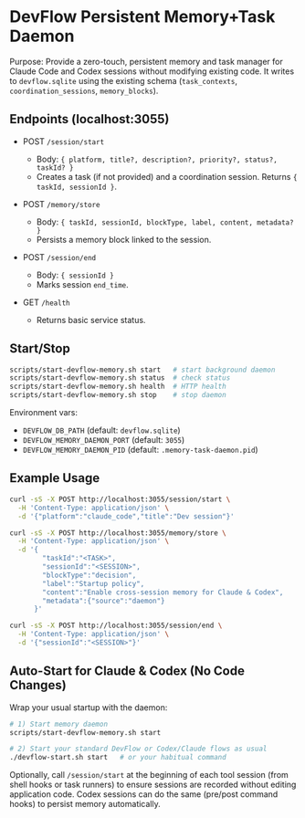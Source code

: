 # DevFlow Persistent Memory+Task Daemon

Purpose: Provide a zero-touch, persistent memory and task manager for Claude Code and Codex sessions without modifying existing code. It writes to `devflow.sqlite` using the existing schema (`task_contexts`, `coordination_sessions`, `memory_blocks`).

## Endpoints (localhost:3055)

- POST `/session/start`
  - Body: `{ platform, title?, description?, priority?, status?, taskId? }`
  - Creates a task (if not provided) and a coordination session. Returns `{ taskId, sessionId }`.

- POST `/memory/store`
  - Body: `{ taskId, sessionId, blockType, label, content, metadata? }`
  - Persists a memory block linked to the session.

- POST `/session/end`
  - Body: `{ sessionId }`
  - Marks session `end_time`.

- GET `/health`
  - Returns basic service status.

## Start/Stop

```bash
scripts/start-devflow-memory.sh start   # start background daemon
scripts/start-devflow-memory.sh status  # check status
scripts/start-devflow-memory.sh health  # HTTP health
scripts/start-devflow-memory.sh stop    # stop daemon
```

Environment vars:

- `DEVFLOW_DB_PATH` (default: `devflow.sqlite`)
- `DEVFLOW_MEMORY_DAEMON_PORT` (default: `3055`)
- `DEVFLOW_MEMORY_DAEMON_PID` (default: `.memory-task-daemon.pid`)

## Example Usage

```bash
curl -sS -X POST http://localhost:3055/session/start \
  -H 'Content-Type: application/json' \
  -d '{"platform":"claude_code","title":"Dev session"}'

curl -sS -X POST http://localhost:3055/memory/store \
  -H 'Content-Type: application/json' \
  -d '{
        "taskId":"<TASK>",
        "sessionId":"<SESSION>",
        "blockType":"decision",
        "label":"Startup policy",
        "content":"Enable cross-session memory for Claude & Codex",
        "metadata":{"source":"daemon"}
      }'

curl -sS -X POST http://localhost:3055/session/end \
  -H 'Content-Type: application/json' \
  -d '{"sessionId":"<SESSION>"}'
```

## Auto-Start for Claude & Codex (No Code Changes)

Wrap your usual startup with the daemon:

```bash
# 1) Start memory daemon
scripts/start-devflow-memory.sh start

# 2) Start your standard DevFlow or Codex/Claude flows as usual
./devflow-start.sh start   # or your habitual command
```

Optionally, call `/session/start` at the beginning of each tool session (from shell hooks or task runners) to ensure sessions are recorded without editing application code. Codex sessions can do the same (pre/post command hooks) to persist memory automatically.

